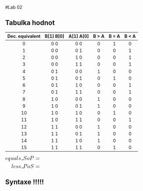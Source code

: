 #Lab 02

## Tabulka hodnot

| **Dec. equivalent** | **B[1] B[0]** | **A[1] A[0]** | **B > A** | **B = A** | **B < A** |
| :-: | :-: | :-: | :-: | :-: | :-: |
| 0 | 0  0 | 0  0 | 0 | 1 | 0 |
| 1 | 0  0 | 0  1 | 0 | 0 | 1 |
| 2 | 0  0 | 1  0 | 0 | 0 | 1 |
| 3 | 0  0 | 1  1 | 0 | 0 | 1 |
| 4 | 0  1 | 0  0 | 1 | 0 | 0 |
| 5 | 0  1 | 0  1 | 0 | 1 | 0 |
| 6 | 0  1 | 1  0 | 0 | 0 | 1 |
| 7 | 0  1 | 1  1 | 0 | 0 | 1 |
| 8 | 1  0 | 0  0 | 1 | 0 | 0 |
| 9 | 1  0 | 0  1 | 1 | 0 | 0 |
| 10 | 1  0 | 1  0 | 0 | 1 | 0 |
| 11 | 1  0 | 1  1 | 0 | 0 | 1 |
| 12 | 1  1 | 0  0 | 1 | 0 | 0 |
| 13 | 1  1 | 0  1 | 1 | 0 | 0 |
| 14 | 1  1 | 1  0 | 1 | 0 | 0 |
| 15 | 1  1 | 1  1 | 0 | 1 | 0 |



![Binary comparator functions](Images/comparator.png)


## Syntaxe !!!!!

